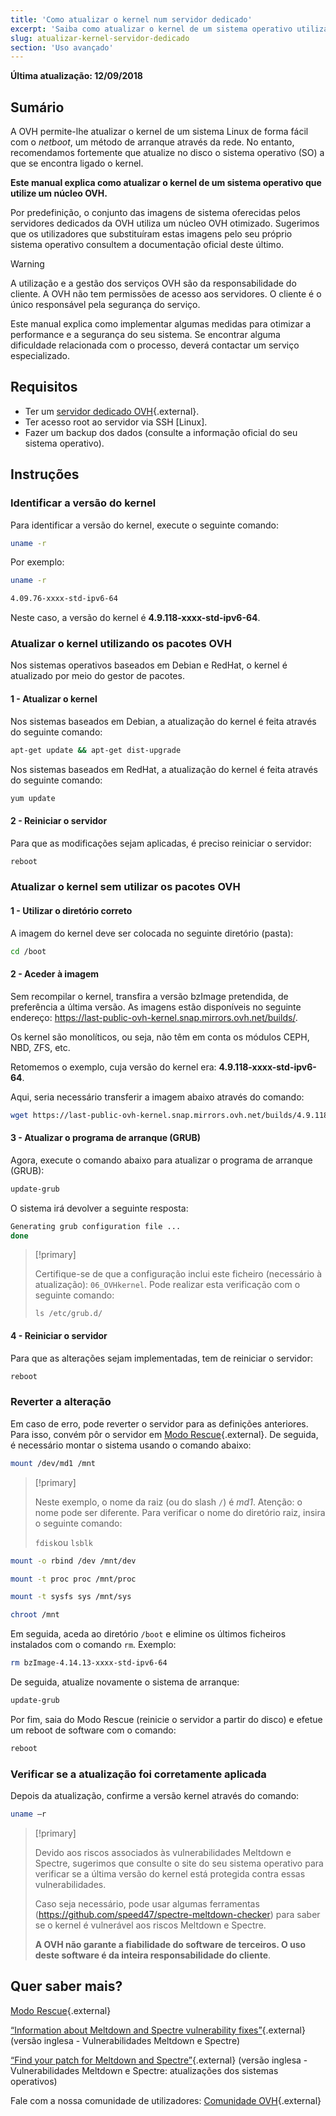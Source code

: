 ```yaml
---
title: 'Como atualizar o kernel num servidor dedicado'
excerpt: 'Saiba como atualizar o kernel de um sistema operativo utilizando um núcleo OVH'
slug: atualizar-kernel-servidor-dedicado
section: 'Uso avançado'
---
```


**Última atualização: 12/09/2018**

## Sumário

A OVH permite-lhe atualizar o kernel de um sistema Linux de forma fácil com o *netboot*, um método de arranque através da rede. No entanto, recomendamos fortemente que atualize no disco o sistema operativo (SO) a que se encontra ligado o kernel.

**Este manual explica como atualizar o kernel de um sistema operativo que utilize um núcleo OVH.**

Por predefinição, o conjunto das imagens de sistema oferecidas pelos servidores dedicados da OVH utiliza um núcleo OVH otimizado. Sugerimos que os utilizadores que substituíram estas imagens pelo seu próprio sistema operativo consultem a documentação oficial deste último.


> [!warning]
>
> A utilização e a gestão dos serviços OVH são da responsabilidade do cliente. A OVH não tem permissões de acesso aos servidores. O cliente é o único responsável pela segurança do serviço.
> 
> Este manual explica como implementar algumas medidas para otimizar a performance e a segurança do seu sistema. Se encontrar alguma dificuldade relacionada com o processo, deverá contactar um serviço especializado.
>


## Requisitos

- Ter um [servidor dedicado OVH](https://www.ovh.pt/servidores_dedicados/){.external}.
- Ter acesso root ao servidor via SSH \[Linux].
- Fazer um backup dos dados (consulte a informação oficial do seu sistema operativo).


## Instruções

### Identificar a versão do kernel

Para identificar a versão do kernel, execute o seguinte comando:

```sh
uname -r
```

Por exemplo:

```sh
uname -r

4.09.76-xxxx-std-ipv6-64
```

Neste caso, a versão do kernel é **4.9.118-xxxx-std-ipv6-64**.

### Atualizar o kernel utilizando os pacotes OVH

Nos sistemas operativos baseados em Debian e RedHat, o kernel é atualizado por meio do gestor de pacotes.


#### 1 - Atualizar o kernel

Nos sistemas baseados em Debian, a atualização do kernel é feita através do seguinte comando:

```sh
apt-get update && apt-get dist-upgrade
```

Nos sistemas baseados em RedHat, a atualização do kernel é feita através do seguinte comando:

```sh
yum update
```

#### 2 - Reiniciar o servidor

Para que as modificações sejam aplicadas, é preciso reiniciar o servidor:

```sh
reboot
```


### Atualizar o kernel sem utilizar os pacotes OVH

#### 1 - Utilizar o diretório correto

A imagem do kernel deve ser colocada no seguinte diretório (pasta):

```sh
cd /boot
```

#### 2 - Aceder à imagem

Sem recompilar o kernel, transfira a versão bzImage pretendida, de preferência a última versão. As imagens estão disponíveis no seguinte endereço: <https://last-public-ovh-kernel.snap.mirrors.ovh.net/builds/>. 

Os kernel são monolíticos, ou seja, não têm em conta os módulos  CEPH, NBD, ZFS, etc.

Retomemos o exemplo, cuja versão do kernel era: **4.9.118-xxxx-std-ipv6-64**.

Aqui, seria necessário transferir a imagem abaixo através do comando:

```sh
wget https://last-public-ovh-kernel.snap.mirrors.ovh.net/builds/4.9.118/313405/bzImage/4.9.118-xxxx-std-ipv6-64/bzImage-4.9.118-xxxx-std-ipv6-64
```

#### 3 - Atualizar o programa de arranque (GRUB)

Agora, execute o comando abaixo para atualizar o programa de arranque (GRUB):

```sh
update-grub
```

O sistema irá devolver a seguinte resposta:

```sh
Generating grub configuration file ...
done
```

> [!primary]
>
> Certifique-se de que a configuração inclui este ficheiro (necessário à atualização): `06_OVHkernel`. Pode realizar esta verificação com o seguinte comando:
>
> `ls /etc/grub.d/`
>

#### 4 - Reiniciar o servidor

Para que as alterações sejam implementadas, tem de reiniciar o servidor:

```sh
reboot
```

### Reverter a alteração

Em caso de erro, pode reverter o servidor para as definições anteriores. Para isso, convém pôr o servidor em [Modo Rescue](https://docs.ovh.com/pt/dedicated/rescue_mode/){.external}. De seguida, é necessário montar o sistema usando o comando abaixo:

```sh
mount /dev/md1 /mnt
```

> [!primary]
>
> Neste exemplo, o nome da raiz (ou do slash `/`) é *md1*. Atenção: o nome pode ser diferente. Para verificar o nome do diretório raiz, insira o seguinte comando:
>
> `fdisk`ou `lsblk`
>

```sh
mount -o rbind /dev /mnt/dev
```

```sh
mount -t proc proc /mnt/proc
```

```sh
mount -t sysfs sys /mnt/sys
```

```sh
chroot /mnt
```

Em seguida, aceda ao diretório `/boot` e elimine os últimos ficheiros instalados com o comando `rm`. Exemplo:

```sh
rm bzImage-4.14.13-xxxx-std-ipv6-64
```

De seguida, atualize novamente o sistema de arranque:

```sh
update-grub
```

Por fim, saia do Modo Rescue (reinicie o servidor a partir do disco) e efetue um reboot de software com o comando:

```sh
reboot
```

### Verificar se a atualização foi corretamente aplicada

Depois da atualização, confirme a versão kernel através do comando:

```sh
uname –r
```

> [!primary]
>
> Devido aos riscos associados às vulnerabilidades Meltdown e Spectre, sugerimos que consulte o site do seu sistema operativo para verificar se a última versão do kernel está protegida contra essas vulnerabilidades.
>
> Caso seja necessário, pode usar algumas ferramentas (<https://github.com/speed47/spectre-meltdown-checker>) para saber se o kernel é vulnerável aos riscos Meltdown e Spectre.
>
> **A OVH não garante a fiabilidade do software de terceiros. O uso deste software é da inteira responsabilidade do cliente**.
>

## Quer saber mais?

[Modo Rescue](https://docs.ovh.com/pt/dedicated/rescue_mode/){.external}

[“Information about Meltdown and Spectre vulnerability fixes”](https://docs.ovh.com/fr/dedicated/information-about-meltdown-spectre-vulnerability-fixes/){.external} (versão inglesa - Vulnerabilidades Meltdown e Spectre)

[“Find your patch for Meltdown and Spectre”](https://docs.ovh.com/fr/dedicated/meltdown-spectre-kernel-update-per-operating-system/){.external} (versão inglesa - Vulnerabilidades Meltdown e Spectre: atualizações dos sistemas operativos)

Fale com a nossa comunidade de utilizadores: [Comunidade OVH](https://community.ovh.com/en/){.external}